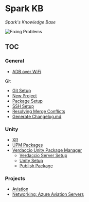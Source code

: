 # Spark KB #
*Spark's Knowledge Base*

![Fixing Problems](./_res/Comics/fixingProblems.png)

## TOC
### General
- [ADB over WiFi](/Oculus/ADB.md)

Git
- [Git Setup](/Git/Repo%20Setup.md)
- [New Project](/Git/New%20Project.md)
- [Package Setup](/Git/Package%20Setup.md.md)
- [SSH Setup](/Git/SSH%20Setup.md)
- [Resolving Merge Conflicts](/Git/Merge%20Conflicts.md)
- [Generate Changelog.md](/Git/Change%20logs.md)

### Unity
- [XR](/Unity/Unity%20XR.md)
- [UPM Packages](/Unity/OpenUPMSetup.md)
- [Verdaccio Unity Package Manager](/Verdaccio/Unity%20Package%20Manager%20Verdaccio.md)
  - [Verdaccio Server Setup](/Verdaccio/Verdaccio%20Setup.md)
  - [Unity Setup](/Verdaccio/Unity%20Setup.md)
  - [Publish Package](/Verdaccio/Publish%20Package.md)



### Projects
- [Aviation](/Projects/Aviation/Aviation%20Network%20Setup.md)
- [Networking: Azure Aviation Servers](/Networking/Azure%20Aviation%20Servers.md)

